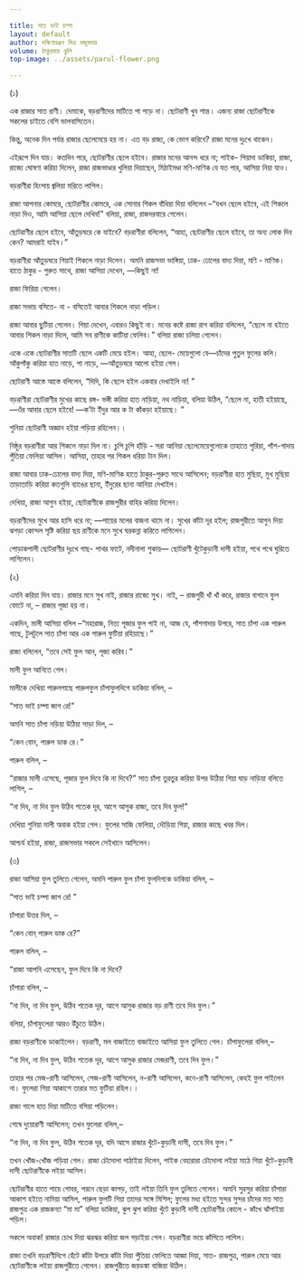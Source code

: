 ```yaml
---

title: সাত ভাই চম্পা
layout: default
author: দক্ষিণারঞ্জন মিত্র মজুমদার
volume: ঠাকুরমার ঝুলি 
top-image: ../assets/parul-flower.png

---
```


(১)

এক রাজার সাত রাণী। দেমাকে, বড়রাণীদের মাটিতে পা পড়ে না। ছােটরাণী খুব শান্ত। এজন্য রাজা ছােটরাণীকে সকলের চাইতে বেশি ভালবাসিতেন।

কিন্তু, অনেক দিন পর্যন্ত রাজার ছেলেমেয়ে হয় না। এত বড় রাজ্য, কে ভােগ করিবে? রাজা মনের দুঃখে থাকেন।

এইরূপে দিন যায়। কতদিন পরে, ছােটরাণীর ছেলে হইবে। রাজার মনের আনন্দ ধরে না; পাইক- পিয়াদা ডাকিয়া, রাজা, রাজ্যে ঘােষণা করিয়া দিলেন, রাজা রাজভাণ্ডার খুলিয়া দিয়াছেন, মিঠাইমণ্ডা মণি-মাণিক যে যত পার, আসিয়া নিয়া যাও।

বড়রাণীরা হিংসায় জ্বলিয়া মরিতে লাগিল।

রাজা আপনার কোমরে, ছােটরাণীর কোমরে, এক সােনার শিকল বাঁধিয়া দিয়া বলিলেন –“যখন ছেলে হইবে, এই শিকলে নাড়া দিও, আমি আসিয়া ছেলে দেখিব!” বলিয়া, রাজা, রাজদরবারে গেলেন।

ছােটরাণীর ছেলে হইবে, আঁতুড়ঘরে কে যাইবে? বড়রাণীরা বলিলেন, “আহা, ছােটরাণীর ছেলে হইবে, তা অন্য লােক দিব কেন? আমরাই যাইব।”  

বড়রাণীরা আঁতুড়ঘরে গিয়াই শিকলে নাড়া দিলেন। অমনি রাজসভা ভাঙ্গিয়া, ঢাক- ঢােলের বাদ্য দিয়া, মণি - মাণিক। হাতে ঠাকুর - পুরুত সাথে, রাজা আসিয়া দেখেন, —কিছুই না!

রাজা ফিরিয়া গেলেন।

রাজা সভায় বসিতে- না - বসিতেই আবার শিকলে নাড়া পড়িল।

রাজা আবার ছুটিয়া গেলেন। গিয়া দেখেন, এবারও কিছুই না। মনের কষ্টে রাজা রাগ করিয়া বলিলেন, “ছেলে না হইতে আবার শিকল নাড়া দিলে, আমি সব রাণীকে কাটিয়া ফেলিব।” বলিয়া রাজা চলিয়া গেলেন।

একে একে ছােটরাণীর সাতটি ছেলে একটি মেয়ে হইল। আহা, ছেলে- মেয়েগুলাে যে—চাঁদের পুতুল ফুলের কলি। আঁকুপাঁকু করিয়া হাত নাড়ে, পা নাড়ে, —আঁতুড়ঘরে আলাে হইয়া গেল।

ছােটরাণী আস্তে আস্তে বলিলেন, “দিদি, কি ছেলে হইল একবার দেখাইলি না! ”

বড়রাণীরা ছােটরাণীর মুখের কাছে রঙ্গ- ভঙ্গী করিয়া হাত নাড়িয়া, নথ নাড়িয়া, বলিয়া উঠিল, “ছেলে না, হাতী হইয়াছে, —ওঁর আবার ছেলে হইবে! —ক’টা ইঁদুর আর ক টা কাঁকড়া হইয়াছে। ”

শুনিয়া ছােটরাণী অজ্ঞান হইয়া পড়িয়া রহিলেন।।

নিষ্ঠুর বড়রাণীরা আর শিকলে নাড়া দিল না। চুপি চুপি হাঁড়ি - সরা আনিয়া ছেলেমেয়েগুলােকে তাহাতে পুরিয়া, পাঁশ-গাদায় পুঁতিয়া ফেলিয়া আসিল। আসিয়া, তাহার পর শিকল ধরিয়া টান দিল।

রাজা আবার ঢাক-ঢােলের বাদ্য দিয়া, মণি-মাণিক হাতে ঠাকুর-পুরুত সাথে আসিলেন; বড়রাণীরা হাত মুছিয়া, মুখ মুছিয়া তাড়াতাড়ি করিয়া কতগুলি ব্যাঙের ছানা, ইঁদুরের ছানা  আনিয়া দেখাইল।

দেখিয়া, রাজা আগুন হইয়া, ছােটরাণীকে রাজপুরীর বাহির করিয়া দিলেন।

বড়রাণীদের মুখে আর হাসি ধরে না; —পায়ের মলের বাজনা থামে না। সুখের কাঁটা দূর হইল; রাজপুরীতে আগুন দিয়া ঝগড়া কোন্দল সৃষ্টি করিয়া ছয় রাণীকে মনে সুখে ঘরকন্না করিতে লাগিলেন।

পােড়াকপালী ছােটরাণীর দুঃখে গাছ- পাথর ফাটে, নদীনালা শুকায়— ছােটরাণী খুঁটেকুড়ানী দাসী হইয়া, পথে পথে ঘুরিতে লাগিলেন।

(২)

এমনি করিয়া দিন যায়। রাজার মনে সুখ নাই, রাজার রাজ্যে সুখ। নাই, – রাজপুরী খাঁ খাঁ করে, রাজার বাগানে ফুল ফোটে না, – রাজার পূজা হয় না।

একদিন, মালী আসিয়া বলিল –“মহারাজ, নিত্য পূজার ফুল পাই না, আজ যে, পাঁশগাদার উপরে, সাত চাঁপা এক পারুল গাছে, টুলটুলে সাত চাঁপা আর এক পারুল ফুটিয়া রহিয়াছে।”

রাজা বলিলেন, “তবে সেই ফুল আন, পূজা করিব।”

মালী ফুল আনিতে গেল।

মালীকে দেখিয়া পারুলগাছে পারুলফুল চাঁপাফুলদিগে ডাকিয়া বলিল, –

“সাত ভাই চম্পা জাগ রে!”

অমনি সাত চাঁপা নড়িয়া উঠিয়া সাড়া দিল, –

“কেন বােন, পারুল ডাক রে।”

পারুল বলিল, –

“রাজার মালী এসেছে, পূজার ফুল দিবে কি না দিবে?” সাত চাঁপা তুরতুর করিয়া উপর উঠিয়া গিয়া ঘাড় নাড়িয়া বলিতে লাগিল, –

“না দিব, না দিব ফুল উঠিব শতেক দূর, আগে আসুক রাজা, তবে দিব ফুল!”

দেখিয়া শুনিয়া মালী অবাক হইয়া গেল। ফুলের সাজি ফেলিয়া, দৌড়িয়া গিয়া, রাজার কাছে খবর দিল।

আশ্চর্য হইয়া, রাজা, রাজসভার সকলে সেইখানে আসিলেন।

(৩)

রাজা আসিয়া ফুল তুলিতে গেলেন, অমনি পারুল ফুল চাঁপা ফুলদিগকে ডাকিয়া বলিল, –

“সাত ভাই চম্পা জাগ রে! ”

চাঁপারা উত্তর দিল, –

“কেন বােন্ পারুল ডাক রে?”

পারুল বলিল, –

“রাজা আপনি এসেছেন, ফুল দিবে কি না দিবে?

চাঁপারা বলিল, –

“না দিব, না দিব ফুল, উঠিব শতেক দূর, আগে আসুক রাজার বড় রাণী তবে দিব ফুল।”

বলিয়া, চাঁপাফুলেরা আরও উঁচুতে উঠিল।

রাজা বড়রাণীকে ডাকাইলেন। বড়রাণী, মল বাজাইতে বাজাইতে আসিয়া ফুল তুলিতে গেল। চাঁপাফুলেরা বলিল,–

“না দিব, না দিব ফুল, উঠিব শতেক দূর, আগে আসুক রাজার মেজরাণী, তবে দিব ফুল।”

তাহার পর মেজ-রাণী আসিলেন, সেজ-রাণী আসিলেন, ন-রাণী আসিলেন, কনে-রাণী আসিলেন, কেহই ফুল পাইলেন না। ফুলেরা গিয়া আকাশে তারার মত ফুটিয়া রহিল।।

রাজা গালে হাত দিয়া মাটিতে বসিয়া পড়িলেন।

শেষে দুয়ােরাণী আসিলেন; তখন ফুলেরা বলিল,–

“না দিব, না দিব ফুল, উঠিব শতেক দূর, যদি আসে রাজার খুঁটে-কুড়ানী দাসী, তবে দিব ফুল।”

তখন খোঁজ-খোঁজ পড়িয়া গেল। রাজা চৌদোলা পাঠাইয়া দিলেন, পাইক বেহারারা চৌদোলা লইয়া মাঠে গিয়া খুঁটে-কুড়ানী দাসী ছােটরাণীকে লইয়া আসিল।

ছােটরাণীর হাতে পায়ে গােবর, পরনে ছেড়া কাপড়, তাই লইয়া তিনি ফুল তুলিতে গেলেন। অমনি সুরসুর করিয়া চাঁপারা আকাশ হইতে নামিয়া আসিল, পারুল ফুলটি গিয়া তাদের সঙ্গে মিশিল; ফুলের মধ্য হইতে সুন্দর সুন্দর চাঁদের মত সাত রাজপুত্র এক রাজকন্যা “মা মা” বলিয়া ডাকিয়া, ঝুপ ঝুপ করিয়া খুঁটে কুড়ানী দাসী ছােটরাণীর কোলে - কাঁখে ঝাঁপাইয়া পড়িল।

সকলে অবাক! রাজার চোখ দিয়া ঝরঝর করিয়া জল গড়াইয়া গেল। বড়রাণীরা ভয়ে কাঁপিতে লাগিল।

রাজা তখনি বড়রাণীদিগে হেঁটে কাঁটা উপরে কাঁটা দিয়া পুঁতিয়া ফেলিতে আজ্ঞা দিয়া, সাত- রাজপুত্র, পারুল মেয়ে আর ছােটরাণীকে লইয়া রাজপুরীতে গেলেন। রাজপুরীতে জয়ডঙ্কা বাজিয়া উঠিল।
